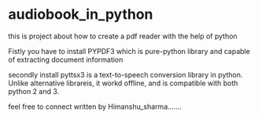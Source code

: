 # audiobook_in_python
this is project about how to create a pdf reader with the help of python

Fistly you have to install PYPDF3 which is pure-python library and capable of extracting document information


secondly install pyttsx3 is a text-to-speech conversion library in python. Unlike alternative librareis, it workd offline, and is compatible with both python 2 and 3.

feel free to connect
written by Himanshu_sharma.......
